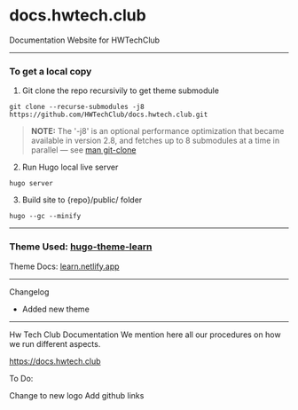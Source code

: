 # docs.hwtech.club
Documentation Website for HWTechClub

---
### To get a local copy

1. Git clone the repo recursivily to get theme submodule
```shell
git clone --recurse-submodules -j8 https://github.com/HWTechClub/docs.hwtech.club.git
```
> **NOTE:** The '-j8' is an optional performance optimization that became available in version 2.8, and fetches up to 8 submodules at a time in parallel — see [man git-clone](https://git-scm.com/docs/git-clone)

2. Run Hugo local live server  
```shell
hugo server
```
3. Build site to {repo}/public/ folder 
```shell
hugo --gc --minify
```
---

### Theme Used: [hugo-theme-learn](https://github.com/matcornic/hugo-theme-learn/)

Theme Docs: [learn.netlify.app](https://learn.netlify.app/)

---

Changelog
- Added new theme

----
Hw Tech Club Documentation We mention here all our procedures on how we run different aspects.

https://docs.hwtech.club

To Do:

Change to new logo
Add github links

